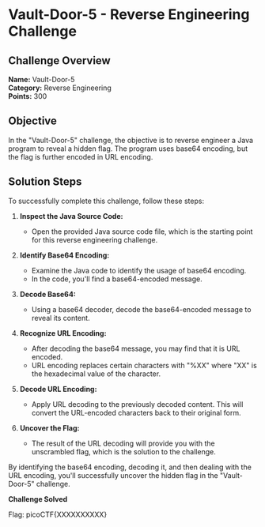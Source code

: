 # Vault-Door-5 - Reverse Engineering Challenge

## Challenge Overview
**Name:** Vault-Door-5  
**Category:** Reverse Engineering  
**Points:** 300

## Objective

In the "Vault-Door-5" challenge, the objective is to reverse engineer a Java program to reveal a hidden flag. The program uses base64 encoding, but the flag is further encoded in URL encoding.

## Solution Steps

To successfully complete this challenge, follow these steps:

1. **Inspect the Java Source Code:**
   - Open the provided Java source code file, which is the starting point for this reverse engineering challenge.

2. **Identify Base64 Encoding:**
   - Examine the Java code to identify the usage of base64 encoding.
   - In the code, you'll find a base64-encoded message.

3. **Decode Base64:**
   - Using a base64 decoder, decode the base64-encoded message to reveal its content.

4. **Recognize URL Encoding:**
   - After decoding the base64 message, you may find that it is URL encoded.
   - URL encoding replaces certain characters with "%XX" where "XX" is the hexadecimal value of the character.

5. **Decode URL Encoding:**
   - Apply URL decoding to the previously decoded content. This will convert the URL-encoded characters back to their original form.

6. **Uncover the Flag:**
   - The result of the URL decoding will provide you with the unscrambled flag, which is the solution to the challenge.

By identifying the base64 encoding, decoding it, and then dealing with the URL encoding, you'll successfully uncover the hidden flag in the "Vault-Door-5" challenge.

**Challenge Solved**

Flag: picoCTF{XXXXXXXXXX}
